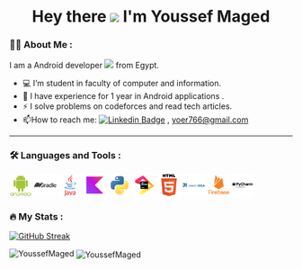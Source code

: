 <h1 align="center"/>
  Hey there
   <img src="https://media.giphy.com/media/hvRJCLFzcasrR4ia7z/giphy.gif" width="30px" >
   I'm Youssef Maged
</h1>



### :man_technologist: About Me :
I am a Android developer <img src="https://media.giphy.com/media/WUlplcMpOCEmTGBtBW/giphy.gif" width="30"> from Egypt.
- 💻 I’m student in faculty of computer and information.
-  📱 I have experience for 1 year in Android applications .
- :zap: I solve problems on codeforces and read tech articles.
- :mailbox:How to reach me: [![Linkedin Badge](https://img.shields.io/badge/-linkedln-blue?style=flat&logo=Linkedin&logoColor=white)](https://www.linkedin.com/in/youssef-maged/) , yoer766@gmail.com
---

### :hammer_and_wrench: Languages and Tools :
<div>
<img src="https://github.com/devicons/devicon/blob/master/icons/android/android-plain-wordmark.svg" title="android" alt="android" width="40" height="40"/>
  <img src="https://github.com/devicons/devicon/blob/master/icons/gradle/gradle-plain-wordmark.svg" title="gradle" alt="gradle" width="40" height="40"/>
  <img src="https://github.com/devicons/devicon/blob/master/icons/java/java-original-wordmark.svg" title="java" alt="java" width="40" height="40"/>
  <img src="https://github.com/devicons/devicon/blob/master/icons/kotlin/kotlin-original.svg" title="kotlin" alt="kotlin" width="40" height="40"/>
  <img src="https://github.com/devicons/devicon/blob/master/icons/python/python-original.svg" title="python" alt="python" width="40" height="40"/>
  <img src="https://github.com/devicons/devicon/blob/master/icons/jetbrains/jetbrains-original.svg" title="jetbrains" alt="jetbrains" width="40" height="40"/>
  <img src="https://github.com/devicons/devicon/blob/master/icons/html5/html5-original-wordmark.svg" title="html5" alt="html5" width="40" height="40"/>
  <img src="https://github.com/devicons/devicon/blob/master/icons/intellij/intellij-original-wordmark.svg" title="intellij" alt="intellij" width="40" height="40"/>
   <img src="https://github.com/devicons/devicon/blob/master/icons/firebase/firebase-plain-wordmark.svg" title="firebase" alt="firebase" width="40" height="40"/>
   <img src="https://github.com/devicons/devicon/blob/master/icons/pycharm/pycharm-original-wordmark.svg" title="pycharm" alt="pycharm" width="40" height="40"/>
  </div>


### :fire: My Stats :
[![GitHub Streak](http://github-readme-streak-stats.herokuapp.com?user=YoussefMaged766&theme=dark&background=000000)](https://git.io/streak-stats)

<p><img align="left" src="https://github-readme-stats.vercel.app/api/top-langs?username=YoussefMaged766&show_icons=true&locale=en&layout=compact" alt="YoussefMaged" /></p>
<p>&nbsp;<img align="center" src="https://github-readme-stats.vercel.app/api?username=YoussefMaged766&show_icons=true&locale=en" alt="YoussefMaged" /></p>

